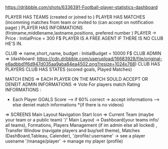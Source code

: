 https://dribbble.com/shots/6336391-Football-player-statistics-dashboard

PLAYER HAS TEAMS (created or joined to )
PLAYER HAS MATCHES (incomming matches from team or invited to (can accept on notification page) )
PLAYER HAS INFORMATIONS (firstname,middlename,lastname,positions, prefered number )
PLAYER -> Price : InitialPrice = 300 F$ 
PLAYER IS A FREE AGENT IF THERE IS NO CLUB HE'S IN.


CLUB => name,short_name, budget : InitialBudget = 10000 F$
CLUB ADMIN => (dashboard: https://cdn.dribbble.com/userupload/16683928/file/original-e6adbbd1f6d947d035aa9aba84ea4502.png?resize=1024x768)
CLUB HAS PLAYERS
CLUB HAS STATES (scored goals, Played Matches)

MATCH ENDS => EACH PLAYER ON THE MATCH SOULD ACCEPT OR DENEIT ADMIN INFORMATIONS
           => Vote For players match Rating 
INFORMATIONS :
  - Each Player GOALS Score
   --> if 60% correct -> accept informations
   --> else deniet match informations *(if there is no videos)
   
   
   => SCREENS
   Main Layout Navigation Start Icon => Current Team (maybe your team or a public team)
   '/' Main Layout -> Dashboard(your teams info/ all teams), Formations, Players Management (if im admin else all locked) , Transfer Window (navigate players and buy/sell theme),  Matches (DashBoard,Tableau, Calender), 
   '/profile/:username' ->  see a player usename
   '/manage/player' -> manage my player (profile)
   
   